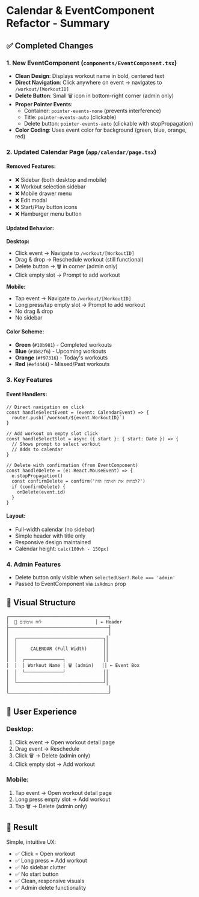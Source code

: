 # Calendar & EventComponent Refactor - Summary

## ✅ Completed Changes

### 1. **New EventComponent** (`components/EventComponent.tsx`)
- **Clean Design**: Displays workout name in bold, centered text
- **Direct Navigation**: Click anywhere on event → navigates to `/workout/[WorkoutID]`
- **Delete Button**: Small 🗑 icon in bottom-right corner (admin only)
- **Proper Pointer Events**: 
  - Container: `pointer-events-none` (prevents interference)
  - Title: `pointer-events-auto` (clickable)
  - Delete button: `pointer-events-auto` (clickable with stopPropagation)
- **Color Coding**: Uses event color for background (green, blue, orange, red)

### 2. **Updated Calendar Page** (`app/calendar/page.tsx`)

#### Removed Features:
- ❌ Sidebar (both desktop and mobile)
- ❌ Workout selection sidebar
- ❌ Mobile drawer menu
- ❌ Edit modal
- ❌ Start/Play button icons
- ❌ Hamburger menu button

#### Updated Behavior:

**Desktop:**
- Click event → Navigate to `/workout/[WorkoutID]`
- Drag & drop → Reschedule workout (still functional)
- Delete button → 🗑 in corner (admin only)
- Click empty slot → Prompt to add workout

**Mobile:**
- Tap event → Navigate to `/workout/[WorkoutID]`
- Long press/tap empty slot → Prompt to add workout
- No drag & drop
- No sidebar

#### Color Scheme:
- **Green** (`#10b981`) - Completed workouts
- **Blue** (`#3b82f6`) - Upcoming workouts
- **Orange** (`#f97316`) - Today's workouts
- **Red** (`#ef4444`) - Missed/Past workouts

### 3. **Key Features**

#### Event Handlers:
```tsx
// Direct navigation on click
const handleSelectEvent = (event: CalendarEvent) => {
  router.push(`/workout/${event.WorkoutID}`)
}

// Add workout on empty slot click
const handleSelectSlot = async ({ start }: { start: Date }) => {
  // Shows prompt to select workout
  // Adds to calendar
}

// Delete with confirmation (from EventComponent)
const handleDelete = (e: React.MouseEvent) => {
  e.stopPropagation()
  const confirmDelete = confirm('למחוק את האימון הזה?')
  if (confirmDelete) {
    onDelete(event.id)
  }
}
```

#### Layout:
- Full-width calendar (no sidebar)
- Simple header with title only
- Responsive design maintained
- Calendar height: `calc(100vh - 150px)`

### 4. **Admin Features**
- Delete button only visible when `selectedUser?.Role === 'admin'`
- Passed to EventComponent via `isAdmin` prop

## 🎨 Visual Structure

```
┌─────────────────────────────────────┐
│  📅 לוח אימונים                    │ ← Header
├─────────────────────────────────────┤
│                                     │
│  ┌────────────────────────────────┐│
│  │                                ││
│  │     CALENDAR (Full Width)      ││
│  │                                ││
│  │  ┌──────────────┐              ││
│  │  │ Workout Name │ 🗑 (admin)   ││ ← Event Box
│  │  └──────────────┘              ││
│  │                                ││
│  └────────────────────────────────┘│
│                                     │
└─────────────────────────────────────┘
```

## 📱 User Experience

### Desktop:
1. Click event → Open workout detail page
2. Drag event → Reschedule
3. Click 🗑 → Delete (admin only)
4. Click empty slot → Add workout

### Mobile:
1. Tap event → Open workout detail page
2. Long press empty slot → Add workout
3. Tap 🗑 → Delete (admin only)

## 🚀 Result

Simple, intuitive UX:
- ✅ Click = Open workout
- ✅ Long press = Add workout
- ✅ No sidebar clutter
- ✅ No start button
- ✅ Clean, responsive visuals
- ✅ Admin delete functionality
